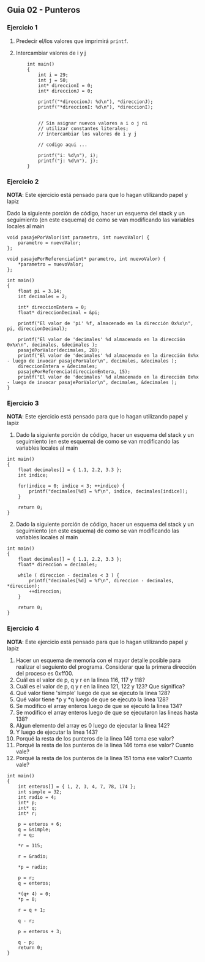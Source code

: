 ## Guia 02 - Punteros

### Ejercicio 1

1. Predecir el/los valores que imprimirá ```printf```. 
2. Intercambiar valores de i y j

    ```
        int main()
        {
            int i = 29;
            int j = 50;
            int* direccionI = 0;
            int* direccionJ = 0;

            printf("*direccionJ: %d\n"), *direccionJ);
            printf("*direccionI: %d\n"), *direccionI);


            // Sin asignar nuevos valores a i o j ni
            // utilizar constantes literales;
            // intercambiar los valores de i y j

            // codigo aqui ...

            printf("i: %d\n"), i);
            printf("j: %d\n"), j);
        }
    ```

### Ejercicio 2

**NOTA**: Este ejercicio está pensado para que lo hagan utilizando papel y lapiz

Dado la siguiente porción de código, hacer un esquema del stack y un seguimiento (en este esquema) de como se van modificando las variables locales al main 

```
void pasajePorValor(int parametro, int nuevoValor) {
    parametro = nuevoValor;
};

void pasajePorReferencia(int* parametro, int nuevoValor) {
    *parametro = nuevoValor;
};

int main()
{
    float pi = 3.14;
    int decimales = 2;

    int* direccionEntera = 0;
    float* direccionDecimal = &pi;

    printf("El valor de 'pi' %f, almacenado en la dirección 0x%x\n", pi, direccionDecimal);

    printf("El valor de 'decimales' %d almacenado en la dirección 0x%x\n", decimales, &decimales );
    pasajePorValor(decimales, 28);
    printf("El valor de 'decimales' %d almacenado en la dirección 0x%x - luego de invocar pasajePorValor\n", decimales, &decimales );
    direccionEntera = &decimales;
    pasajePorReferencia(direccionEntera, 15);
    printf("El valor de 'decimales' %d almacenado en la dirección 0x%x - luego de invocar pasajePorValor\n", decimales, &decimales );
}
```

### Ejercicio 3

**NOTA**: Este ejercicio está pensado para que lo hagan utilizando papel y lapiz

1. Dado la siguiente porción de código, hacer un esquema del stack y un seguimiento (en este esquema) de como se van modificando las variables locales al main 

```
int main()
{
    float decimales[] = { 1.1, 2.2, 3.3 };
    int indice;

    for(indice = 0; indice < 3; ++indice) {
        printf("decimales[%d] = %f\n", indice, decimales[indice]);
    }
    
    return 0;
}
```

2. Dado la siguiente porción de código, hacer un esquema del stack y un seguimiento (en este esquema) de como se van modificando las variables locales al main 

```
int main()
{
    float decimales[] = { 1.1, 2.2, 3.3 };
    float* direccion = decimales;

    while ( direccion - decimales < 3 ) {
        printf("decimales[%d] = %f\n", direccion - decimales, *direccion);
        ++direccion;
    }
    
    return 0;
}
```

### Ejercicio 4

**NOTA**: Este ejercicio está pensado para que lo hagan utilizando papel y lapiz

1. Hacer un esquema de memoria con el mayor detalle posible para realizar el seguiento del programa. Considerar que la primera dirección del proceso es 0xff00.
2. Cuál es el valor de p, q y r en la linea 116, 117 y 118?
3. Cuál es el valor de p, q y r en la linea 121, 122 y 123? Que significa?
4. Qué valor tiene 'simple' luego de que se ejecuto la linea 128?
5. Qué valor tiene *p y *q luego de que se ejecuto la linea 128?
6. Se modifico el array enteros luego de que se ejecutó la linea 134?
7. Se modifico el array enteros luego de que se ejecutaron las lineas hasta 138?
8. Algun elemento del array es 0 luego de ejecutar la linea 142?
9. Y luego de ejecutar la linea 143?
10. Porqué la resta de los punteros de la linea 146 toma ese valor?
11. Porqué la resta de los punteros de la linea 146 toma ese valor? Cuanto vale?
11. Porqué la resta de los punteros de la linea 151 toma ese valor? Cuanto vale?


```
int main()
{
    int enteros[] = { 1, 2, 3, 4, 7, 78, 174 };
    int simple = 32;
    int radio = 4;
    int* p;
    int* q;
    int* r;
    
    p = enteros + 6;
    q = &simple;
    r = q;
    
    *r = 115;
    
    r = &radio;
    
    *p = radio;
    
    p = r;
    q = enteros;
    
    *(q+ 4) = 0;
    *p = 0;
    
    r = q + 1;
    
    q - r;
  
    p = enteros + 3;
    
    q - p;
    return 0;
}
```




